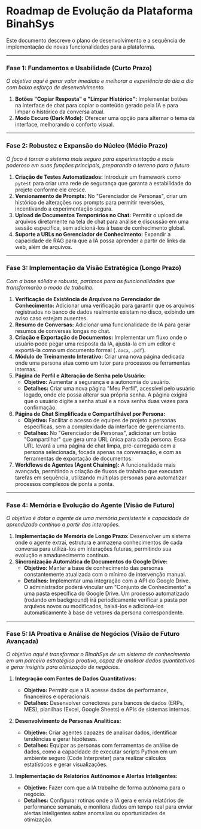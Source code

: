 # Roadmap de Evolução da Plataforma BinahSys

Este documento descreve o plano de desenvolvimento e a sequência de implementação de novas funcionalidades para a plataforma.

---

### **Fase 1: Fundamentos e Usabilidade (Curto Prazo)**
*O objetivo aqui é gerar valor imediato e melhorar a experiência do dia a dia com baixo esforço de desenvolvimento.*

1.  **Botões "Copiar Resposta" e "Limpar Histórico":** Implementar botões na interface de chat para copiar o conteúdo gerado pela IA e para limpar o histórico da conversa atual.
2.  **Modo Escuro (Dark Mode):** Oferecer uma opção para alternar o tema da interface, melhorando o conforto visual.

---

### **Fase 2: Robustez e Expansão do Núcleo (Médio Prazo)**
*O foco é tornar o sistema mais seguro para experimentação e mais poderoso em suas funções principais, preparando o terreno para o futuro.*

1.  **Criação de Testes Automatizados:** Introduzir um framework como `pytest` para criar uma rede de segurança que garanta a estabilidade do projeto conforme ele cresce.
2.  **Versionamento de Prompts:** No "Gerenciador de Personas", criar um histórico de alterações nos prompts para permitir reversões, incentivando a experimentação segura.
3.  **Upload de Documentos Temporários no Chat:** Permitir o upload de arquivos diretamente na tela de chat para análise e discussão em uma sessão específica, sem adicioná-los à base de conhecimento global.
4.  **Suporte a URLs no Gerenciador de Conhecimento:** Expandir a capacidade de RAG para que a IA possa aprender a partir de links da web, além de arquivos.

---

### **Fase 3: Implementação da Visão Estratégica (Longo Prazo)**
*Com a base sólida e robusta, partimos para as funcionalidades que transformarão o modo de trabalho.*

1.  **Verificação de Existência de Arquivos no Gerenciador de Conhecimento:** Adicionar uma verificação para garantir que os arquivos registrados no banco de dados realmente existam no disco, exibindo um aviso caso estejam ausentes.
2.  **Resumo de Conversas:** Adicionar uma funcionalidade de IA para gerar resumos de conversas longas no chat.
3.  **Criação e Exportação de Documentos:** Implementar um fluxo onde o usuário pode pegar uma resposta da IA, ajustá-la em um editor e exportá-la como um documento formal (`.docx`, `.pdf`).
4.  **Módulo de Treinamento Interativo:** Criar uma nova página dedicada onde uma persona atua como um tutor para processos ou ferramentas internas.
5.  **Página de Perfil e Alteração de Senha pelo Usuário:**
    -   **Objetivo:** Aumentar a segurança e a autonomia do usuário.
    -   **Detalhes:** Criar uma nova página "Meu Perfil", acessível pelo usuário logado, onde ele possa alterar sua própria senha. A página exigirá que o usuário digite a senha atual e a nova senha duas vezes para confirmação.
6.  **Página de Chat Simplificada e Compartilhável por Persona:**
    -   **Objetivo:** Facilitar o acesso de equipes de projeto a personas específicas, sem a complexidade da interface de gerenciamento.
    -   **Detalhes:** No "Gerenciador de Personas", adicionar um botão "Compartilhar" que gera uma URL única para cada persona. Essa URL levará a uma página de chat limpa, pré-carregada com a persona selecionada, focada apenas na conversação, e com as ferramentas de exportação de documentos.
7.  **Workflows de Agentes (Agent Chaining):** A funcionalidade mais avançada, permitindo a criação de fluxos de trabalho que executam tarefas em sequência, utilizando múltiplas personas para automatizar processos complexos de ponta a ponta.

---

### **Fase 4: Memória e Evolução do Agente (Visão de Futuro)**
*O objetivo é dotar o agente de uma memória persistente e capacidade de aprendizado contínuo a partir das interações.*

1.  **Implementação de Memória de Longo Prazo:** Desenvolver um sistema onde o agente extrai, estrutura e armazena conhecimentos de cada conversa para utilizá-los em interações futuras, permitindo sua evolução e amadurecimento contínuo.
2.  **Sincronização Automática de Documentos do Google Drive:**
    -   **Objetivo:** Manter a base de conhecimento das personas constantemente atualizada com o mínimo de intervenção manual.
    -   **Detalhes:** Implementar uma integração com a API do Google Drive. O administrador poderá vincular um "Conjunto de Conhecimento" a uma pasta específica do Google Drive. Um processo automatizado (rodando em background) irá periodicamente verificar a pasta por arquivos novos ou modificados, baixá-los e adicioná-los automaticamente à base de vetores da persona correspondente.

---

### **Fase 5: IA Proativa e Análise de Negócios (Visão de Futuro Avançada)**
*O objetivo aqui é transformar o BinahSys de um sistema de conhecimento em um parceiro estratégico proativo, capaz de analisar dados quantitativos e gerar insights para otimização de negócios.*

1.  **Integração com Fontes de Dados Quantitativos:**
    -   **Objetivo:** Permitir que a IA acesse dados de performance, financeiros e operacionais.
    -   **Detalhes:** Desenvolver conectores para bancos de dados (ERPs, MES), planilhas (Excel, Google Sheets) e APIs de sistemas internos.

2.  **Desenvolvimento de Personas Analíticas:**
    -   **Objetivo:** Criar agentes capazes de analisar dados, identificar tendências e gerar hipóteses.
    -   **Detalhes:** Equipar as personas com ferramentas de análise de dados, como a capacidade de executar scripts Python em um ambiente seguro (Code Interpreter) para realizar cálculos estatísticos e gerar visualizações.

3.  **Implementação de Relatórios Autônomos e Alertas Inteligentes:**
    -   **Objetivo:** Fazer com que a IA trabalhe de forma autônoma para o negócio.
    -   **Detalhes:** Configurar rotinas onde a IA gera e envia relatórios de performance semanais, e monitora dados em tempo real para enviar alertas inteligentes sobre anomalias ou oportunidades de otimização.
